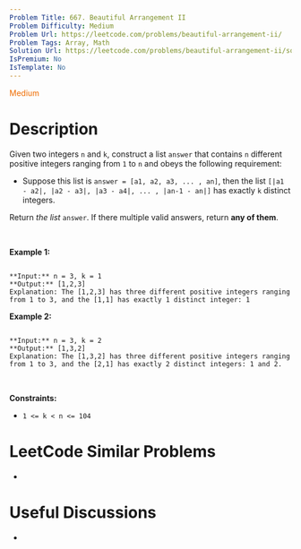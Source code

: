 ```yaml
---
Problem Title: 667. Beautiful Arrangement II
Problem Difficulty: Medium
Problem Url: https://leetcode.com/problems/beautiful-arrangement-ii/
Problem Tags: Array, Math
Solution Url: https://leetcode.com/problems/beautiful-arrangement-ii/solution/
IsPremium: No
IsTemplate: No
---
```


<span style="color: rgb(239, 108, 0);">Medium</span>

# Description

Given two integers `n` and `k`, construct a list `answer` that contains `n` different positive integers ranging from `1` to `n` and obeys the following requirement:


* Suppose this list is `answer = [a1, a2, a3, ... , an]`, then the list `[|a1 - a2|, |a2 - a3|, |a3 - a4|, ... , |an-1 - an|]` has exactly `k` distinct integers.


Return *the list* `answer`. If there multiple valid answers, return **any of them**.


 


**Example 1:**



```

**Input:** n = 3, k = 1
**Output:** [1,2,3]
Explanation: The [1,2,3] has three different positive integers ranging from 1 to 3, and the [1,1] has exactly 1 distinct integer: 1

```

**Example 2:**



```

**Input:** n = 3, k = 2
**Output:** [1,3,2]
Explanation: The [1,3,2] has three different positive integers ranging from 1 to 3, and the [2,1] has exactly 2 distinct integers: 1 and 2.

```

 


**Constraints:**


* `1 <= k < n <= 104`




# LeetCode Similar Problems

- []()

# Useful Discussions

- []()
